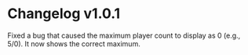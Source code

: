 # Changelog v1.0.1
Fixed a bug that caused the maximum player count to display as 0 (e.g., 5/0). It now shows the correct maximum.